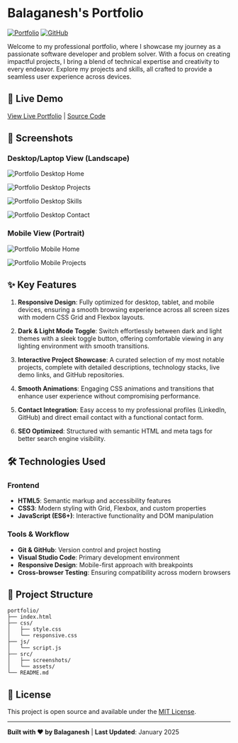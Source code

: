 # Balaganesh's Portfolio

[![Portfolio](https://img.shields.io/badge/Portfolio-Live-brightgreen)](https://bala1403.github.io/portfolio/)
[![GitHub](https://img.shields.io/badge/GitHub-Repository-blue)](https://github.com/BALA1403/portfolio)

Welcome to my professional portfolio, where I showcase my journey as a passionate software developer and problem solver. With a focus on creating impactful projects, I bring a blend of technical expertise and creativity to every endeavor. Explore my projects and skills, all crafted to provide a seamless user experience across devices.

## 🚀 Live Demo

[View Live Portfolio](https://bala1403.github.io/portfolio/) | [Source Code](https://github.com/BALA1403/portfolio)

## 📱 Screenshots

### Desktop/Laptop View (Landscape)

![Portfolio Desktop Home](src/screenshots/screenshot01.png)


![Portfolio Desktop Projects](src/screenshots/screenshot02.png)


![Portfolio Desktop Skills](src/screenshots/screenshot03.png)


![Portfolio Desktop Contact](src/screenshots/screenshot04.png)

### Mobile View (Portrait)

![Portfolio Mobile Home](src/screenshots/screenshot_mobile01.jpg)

![Portfolio Mobile Projects](src/screenshots/screenshot_mobile02.jpg)

## ✨ Key Features

1. **Responsive Design**: Fully optimized for desktop, tablet, and mobile devices, ensuring a smooth browsing experience across all screen sizes with modern CSS Grid and Flexbox layouts.

2. **Dark & Light Mode Toggle**: Switch effortlessly between dark and light themes with a sleek toggle button, offering comfortable viewing in any lighting environment with smooth transitions.

3. **Interactive Project Showcase**: A curated selection of my most notable projects, complete with detailed descriptions, technology stacks, live demo links, and GitHub repositories.

4. **Smooth Animations**: Engaging CSS animations and transitions that enhance user experience without compromising performance.

5. **Contact Integration**: Easy access to my professional profiles (LinkedIn, GitHub) and direct email contact with a functional contact form.

6. **SEO Optimized**: Structured with semantic HTML and meta tags for better search engine visibility.

## 🛠️ Technologies Used

### Frontend
- **HTML5**: Semantic markup and accessibility features
- **CSS3**: Modern styling with Grid, Flexbox, and custom properties
- **JavaScript (ES6+)**: Interactive functionality and DOM manipulation

### Tools & Workflow
- **Git & GitHub**: Version control and project hosting
- **Visual Studio Code**: Primary development environment
- **Responsive Design**: Mobile-first approach with breakpoints
- **Cross-browser Testing**: Ensuring compatibility across modern browsers

## 📂 Project Structure

```
portfolio/
├── index.html
├── css/
│   ├── style.css
│   └── responsive.css
├── js/
│   └── script.js
├── src/
│   ├── screenshots/
│   └── assets/
└── README.md
```

## 📄 License

This project is open source and available under the [MIT License](LICENSE).

---

**Built with ❤️ by Balaganesh** | **Last Updated**: January 2025